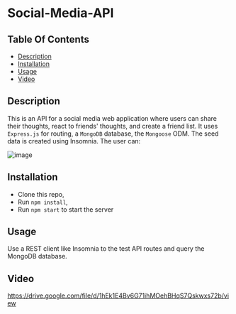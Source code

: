 # Social-Media-API

## Table Of Contents

- [Description](#description)
- [Installation](#installation)
- [Usage](#usage)
- [Video](#video)

## Description

This is an API for a social media web application where users can share their thoughts, react to friends' thoughts, and create a friend list. It uses `Express.js` for routing, a `MongoDB` database, the `Mongoose` ODM. The seed data is created using Insomnia.
The user can: 

![image](https://github.com/peytonweber419/Social-Media-API/assets/144742645/d2d0b750-82c2-4c97-86da-7f4e4df9bb12)

## Installation

- Clone this repo,
- Run `npm install`,
- Run `npm start` to start the server

## Usage

Use a REST client like Insomnia to the test API routes and query the MongoDB database.

## Video

https://drive.google.com/file/d/1hEk1E4Bv6G71ihMOehBHqS7Qskwxs72b/view
